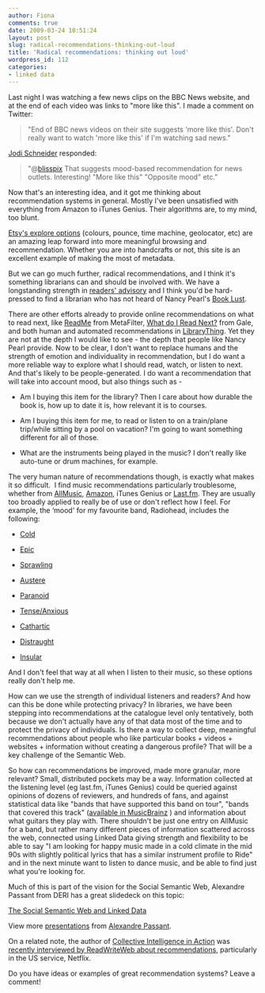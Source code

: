```yaml
---
author: Fiona
comments: true
date: 2009-03-24 10:51:24
layout: post
slug: radical-recommendations-thinking-out-loud
title: 'Radical recommendations: thinking out loud'
wordpress_id: 112
categories:
- linked data
---
```


Last night I was watching a few news clips on the BBC News website, and at the end of each video was links to "more like this". I made a comment on Twitter:


> "End of BBC news videos on their site suggests 'more like this'. Don't really want to watch 'more like this' if I'm watching sad news."


[Jodi Schneider](http://www.twitter.com/jschneider) responded:


> "@[blisspix](http://twitter.com/blisspix) That suggests mood-based recommendation for news outlets. Interesting! "More like this" "Opposite mood" etc."


Now that's an interesting idea, and it got me thinking about recommendation systems in general. Mostly I've been unsatisfied with everything from Amazon to iTunes Genius. Their algorithms are, to my mind, too blunt.

[Etsy's explore options](http://www.etsy.com/buy.php) (colours, pounce, time machine, geolocator, etc) are an amazing leap forward into more meaningful browsing and recommendation. Whether you are into handcrafts or not, this site is an excellent example of making the most of metadata.

But we can go much further, radical recommendations, and I think it's something librarians can and should be involved with. We have a longstanding strength in [readers' advisory](http://en.wikipedia.org/wiki/Reader%27s_advisory) and I think you'd be hard-pressed to find a librarian who has not heard of Nancy Pearl's [Book Lust](http://www.nancypearl.com/).

There are other efforts already to provide online recommendations on what to read next, like [ReadMe](http://mssv.net/wiki/index.php/ReadMe) from MetaFilter, [What do I Read Next?](http://www.schoollibraryjournal.com/article/CA6625217.html?industryid=47061) from Gale, and both human and automated recommendations in [LibraryThing](http://www.librarything.com/). Yet they are not at the depth I would like to see - the depth that people like Nancy Pearl provide. Now to be clear, I don't want to replace humans and the strength of emotion and individuality in recommendation, but I do want a more reliable way to explore what I should read, watch, or listen to next. And that's likely to be people-generated. I do want a recommendation that will take into account mood, but also things such as -



	
  * Am I buying this item for the library? Then I care about how durable the book is, how up to date it is, how relevant it is to courses.

	
  * Am I buying this item for me, to read or listen to on a train/plane trip/while sitting by a pool on vacation? I'm going to want something different for all of those.

	
  * What are the instruments being played in the music? I don't really like auto-tune or drum machines, for example.


The very human nature of recommendations though, is exactly what makes it so difficult.  I find music recommendations particularly troublesome, whether from [AllMusic](http://www.allmusic.com/), [Amazon](http://www.amazon.com), iTunes Genius or [Last.fm](http://www.last.fm/). They are usually too broadly applied to really be of use or don't reflect how I feel. For example, the ‘mood' for my favourite band, Radiohead, includes the following:



	
  * [Cold](http://www.allmusic.com/cg/amg.dll?p=amg&sql=77:13094)

	
  * [Epic](http://www.allmusic.com/cg/amg.dll?p=amg&sql=77:13093) 
	
  * [Sprawling](http://www.allmusic.com/cg/amg.dll?p=amg&sql=77:13024)

	
  * [Austere](http://www.allmusic.com/cg/amg.dll?p=amg&sql=77:12992) 
	
  * [Paranoid](http://www.allmusic.com/cg/amg.dll?p=amg&sql=77:11319)

	
  * [Tense/Anxious](http://www.allmusic.com/cg/amg.dll?p=amg&sql=77:11280)

	
  * [Cathartic](http://www.allmusic.com/cg/amg.dll?p=amg&sql=77:11249) 
	
  * [Distraught](http://www.allmusic.com/cg/amg.dll?p=amg&sql=77:13166)

	
  * [Insular](http://www.allmusic.com/cg/amg.dll?p=amg&sql=77:13099) 

And I don't feel that way at all when I listen to their music, so these options really don't help me.

How can we use the strength of individual listeners and readers? And how can this be done while protecting privacy? In libraries, we have been stepping into recommendations at the catalogue level only tentatively, both because we don't actually have any of that data most of the time and to protect the privacy of individuals. Is there a way to collect deep, meaningful recommendations about people who like particular books + videos + websites + information without creating a dangerous profile? That will be a key challenge of the Semantic Web.

So how can recommendations be improved, made more granular, more relevant? Small, distributed pockets may be a way. Information collected at the listening level (eg last.fm, iTunes Genius) could be queried against opinions of dozens of reviewers, and hundreds of fans, and against statistical data like "bands that have supported this band on tour", "bands that covered this track" ([available in MusicBrainz](http://musicbrainz.org/show/release/relationships.html?releaseid=650071) ) and information about what guitars they play with. There shouldn't be just one entry on AllMusic for a band, but rather many different pieces of information scattered across the web, connected using Linked Data giving strength and flexibility to be able to say "I am looking for happy music made in a cold climate in the mid 90s with slightly political lyrics that has a similar instrument profile to Ride" and in the next minute want to listen to dance music, and be able to find just what you're looking for.

Much of this is part of the vision for the Social Semantic Web, Alexandre Passant from DERI has a great slidedeck on this topic:


[The Social Semantic Web and Linked Data](http://www.slideshare.net/terraces/the-social-semantic-web-and-linked-data-presentation?type=powerpoint)

View more [presentations](http://www.slideshare.net/) from [Alexandre Passant](http://www.slideshare.net/terraces).



On a related note, the author of [Collective Intelligence in Action](http://www.manning.com/alag/) was [recently interviewed by ReadWriteWeb about recommendations](http://www.readwriteweb.com/archives/recommendation_systems_interview_satnam_alag.php), particularly in the US service, Netflix.

Do you have ideas or examples of great recommendation systems? Leave a comment!
